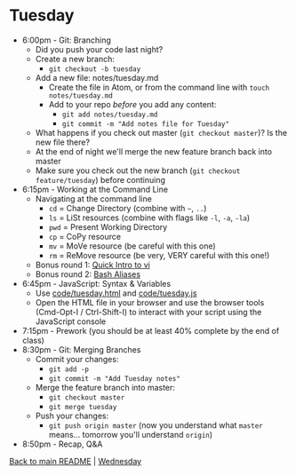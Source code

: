 # Tuesday

* 6:00pm - Git: Branching
  * Did you push your code last night?
  * Create a new branch:
    * `git checkout -b tuesday`
  * Add a new file: notes/tuesday.md
    * Create the file in Atom, or from the command line with `touch notes/tuesday.md`
    * Add to your repo *before* you add any content:
      * `git add notes/tuesday.md`
      * `git commit -m "Add notes file for Tuesday"`
  * What happens if you check out master (`git checkout master`)? Is the new file there?
  * At the end of night we'll merge the new feature branch back into master
  * Make sure you check out the new branch (`git checkout feature/tuesday`) before continuing
* 6:15pm - Working at the Command Line
  * Navigating at the command line
    * `cd` = Change Directory (combine with `~`, `..`)
    * `ls` = LiSt resources (combine with flags like `-l`, `-a`, `-la`)
    * `pwd` = Present Working Directory
    * `cp` = CoPy resource
    * `mv` = MoVe resource (be careful with this one)
    * `rm` = ReMove resource (be very, VERY careful with this one!)
  * Bonus round 1: [Quick Intro to vi](/resources/vi_cheat_sheet.md)
  * Bonus round 2: [Bash Aliases](/resources/bash_aliases.md)
* 6:45pm - JavaScript: Syntax & Variables
  * Use [code/tuesday.html](/code/tuesday.html) and [code/tuesday.js](/code/tuesday.js)
  * Open the HTML file in your browser and use the browser tools (Cmd-Opt-I / Ctrl-Shift-I) to interact with your script using the JavaScript console
* 7:15pm - Prework (you should be at least 40% complete by the end of class)
* 8:30pm - Git: Merging Branches
  * Commit your changes:
    * `git add -p`
    * `git commit -m "Add Tuesday notes"`
  * Merge the feature branch into master:
    * `git checkout master`
    * `git merge tuesday`
  * Push your changes:
    * `git push origin master` (now you understand what `master` means... tomorrow you'll understand `origin`)
* 8:50pm - Recap, Q&A

[Back to main README](/README.md) | [Wednesday](/schedule/wednesday.md)
